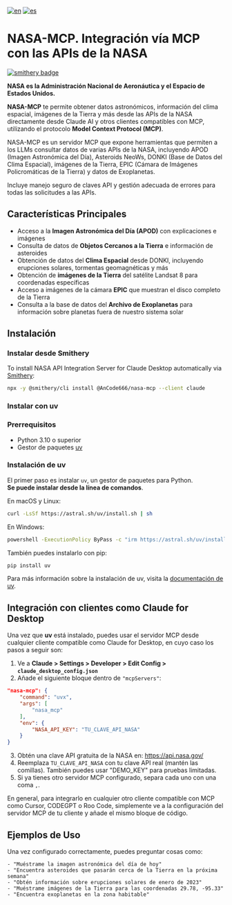 [![en](https://img.shields.io/badge/lang-en-red.svg)](README.md)
[![es](https://img.shields.io/badge/lang-es-yellow.svg)](README_es.md)

# NASA-MCP. Integración vía MCP con las APIs de la NASA

[![smithery badge](https://smithery.ai/badge/@AnCode666/nasa-mcp)](https://smithery.ai/server/@AnCode666/nasa-mcp)

**NASA es la Administración Nacional de Aeronáutica y el Espacio de Estados Unidos.**

**NASA-MCP** te permite obtener datos astronómicos, información del clima espacial, imágenes de la Tierra y más desde las APIs de la NASA directamente desde Claude AI y otros clientes compatibles con MCP, utilizando el protocolo **Model Context Protocol (MCP)**.

NASA-MCP es un servidor MCP que expone herramientas que permiten a los LLMs consultar datos de varias APIs de la NASA, incluyendo APOD (Imagen Astronómica del Día), Asteroids NeoWs, DONKI (Base de Datos del Clima Espacial), imágenes de la Tierra, EPIC (Cámara de Imágenes Policromáticas de la Tierra) y datos de Exoplanetas.

Incluye manejo seguro de claves API y gestión adecuada de errores para todas las solicitudes a las APIs.

## Características Principales

- Acceso a la **Imagen Astronómica del Día (APOD)** con explicaciones e imágenes
- Consulta de datos de **Objetos Cercanos a la Tierra** e información de asteroides
- Obtención de datos del **Clima Espacial** desde DONKI, incluyendo erupciones solares, tormentas geomagnéticas y más
- Obtención de **imágenes de la Tierra** del satélite Landsat 8 para coordenadas específicas
- Acceso a imágenes de la cámara **EPIC** que muestran el disco completo de la Tierra
- Consulta a la base de datos del **Archivo de Exoplanetas** para información sobre planetas fuera de nuestro sistema solar

## Instalación

### Instalar desde Smithery

To install NASA API Integration Server for Claude Desktop automatically via [Smithery](https://smithery.ai/server/@AnCode666/nasa-mcp):

```bash
npx -y @smithery/cli install @AnCode666/nasa-mcp --client claude
```

### Instalar con uv

### Prerrequisitos

- Python 3.10 o superior
- Gestor de paquetes [uv](https://docs.astral.sh/uv/getting-started/installation/)

### Instalación de uv

El primer paso es instalar `uv`, un gestor de paquetes para Python.  
**Se puede instalar desde la línea de comandos**.

En macOS y Linux:

```bash
curl -LsSf https://astral.sh/uv/install.sh | sh
```

En Windows:  

```bash
powershell -ExecutionPolicy ByPass -c "irm https://astral.sh/uv/install.ps1 | iex"
```

También puedes instalarlo con pip:  

```bash
pip install uv
```

Para más información sobre la instalación de uv, visita la [documentación de uv](https://docs.astral.sh/uv/getting-started/installation/).

## Integración con clientes como Claude for Desktop

Una vez que **uv** está instalado, puedes usar el servidor MCP desde cualquier cliente compatible como Claude for Desktop, en cuyo caso los pasos a seguir son:

1. Ve a **Claude > Settings > Developer > Edit Config > `claude_desktop_config.json`**
2. Añade el siguiente bloque dentro de `"mcpServers"`:

```json
"nasa-mcp": {
    "command": "uvx",
    "args": [
        "nasa_mcp"
    ],
    "env": {
        "NASA_API_KEY": "TU_CLAVE_API_NASA"
    }
}
```

3. Obtén una clave API gratuita de la NASA en: <https://api.nasa.gov/>
4. Reemplaza `TU_CLAVE_API_NASA` con tu clave API real (mantén las comillas). También puedes usar "DEMO_KEY" para pruebas limitadas.
5. Si ya tienes otro servidor MCP configurado, separa cada uno con una coma `,`.

En general, para integrarlo en cualquier otro cliente compatible con MCP como Cursor, CODEGPT o Roo Code, simplemente ve a la configuración del servidor MCP de tu cliente y añade el mismo bloque de código.

## Ejemplos de Uso

Una vez configurado correctamente, puedes preguntar cosas como:

```
- "Muéstrame la imagen astronómica del día de hoy"
- "Encuentra asteroides que pasarán cerca de la Tierra en la próxima semana"
- "Obtén información sobre erupciones solares de enero de 2023"
- "Muéstrame imágenes de la Tierra para las coordenadas 29.78, -95.33"
- "Encuentra exoplanetas en la zona habitable"
```
